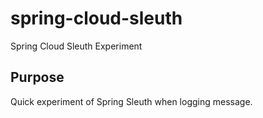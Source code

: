 # spring-cloud-sleuth
Spring Cloud Sleuth Experiment

## Purpose
Quick experiment of Spring Sleuth when logging message.